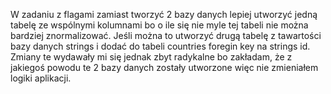 W zadaniu z flagami zamiast tworzyć 2 bazy danych lepiej utworzyć jedną tabelę ze wspólnymi kolumnami bo o ile się nie
myle tej tabeli nie można bardziej znormalizować. Jeśli można to utworzyć drugą tabelę z tawartości bazy danych
strings i dodać do tabeli countries foregin key na strings id. Zmiany te wydawały mi się jednak zbyt radykalne bo zakładam, że
z jakiegoś powodu te 2 bazy danych zostały utworzone więc nie zmieniałem logiki aplikacji.
